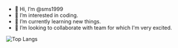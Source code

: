 - 👋 Hi, I’m @sms1999 
- 👀 I’m interested in coding.
- 🌱 I’m currently learning new things.
- 💞️ I’m looking to collaborate with team for which I'm very excited.

<!---
sms1999/sms1999 is a ✨ special ✨ repository because its `README.md` (this file) appears on your GitHub profile.
You can click the Preview link to take a look at your changes.
--->
![Top Langs](https://github-readme-stats.vercel.app/api/top-langs/?username=anuraghazra&layout=compact)
